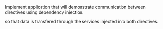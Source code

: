 Implement application that will demonstrate communication between directives using dependency injection.

so that data is transfered through the services injected into both directives.